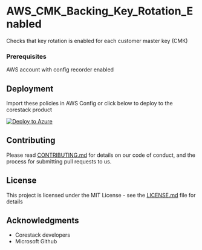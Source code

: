 
# AWS_CMK_Backing_Key_Rotation_Enabled

Checks that key rotation is enabled for each customer master key (CMK)

### Prerequisites

AWS account with config recorder enabled

## Deployment

Import these policies in AWS Config or click below to deploy to the corestack product 

[![Deploy to Azure](https://docs.corestack.io/wp-content/uploads/2019/09/deploy-to-corestack.svg)](http://qa.corestack.io/policy?repositories=github&external_redirect=true&name=AWS_CMK_Backing_Key_Rotation_Enabled&engine_type=aws_config&services=AWS&severity=high&classification=Security&sub_classification=Access&url=https://github.com/corestacklabs/Policies.git&path=AWS/config/managed/AWS_CMK_Backing_Key_Rotation_Enabled&recommendation_name=AWS_CMK_Backing_Key_Rotation_Enabled#/tenant)

## Contributing

Please read [CONTRIBUTING.md](https://gist.github.com/karthick-kk/30e4fd3f279492b4f040d5cd569d21d0) for details on our code of conduct, and the process for submitting pull requests to us.

## License

This project is licensed under the MIT License - see the [LICENSE.md](LICENSE.md) file for details

## Acknowledgments

* Corestack developers
* Microsoft Github

